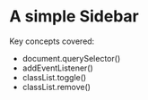 # A simple Sidebar
Key concepts covered:

- document.querySelector()
- addEventListener()
- classList.toggle()
- classList.remove()

